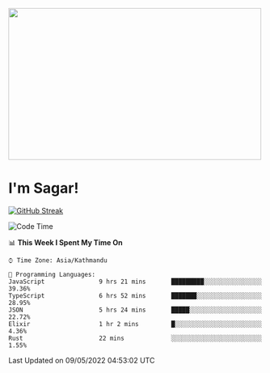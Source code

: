
<img src="https://media.giphy.com/media/3ornk57KwDXf81rjWM/giphy.gif" width="500" height="300" frameBorder="0" class="giphy-embed" allowFullScreen></img>

#   I'm Sagar!
[![GitHub Streak](https://github-readme-streak-stats.herokuapp.com/?user=sgr2848)](https://git.io/streak-stats)
<!--START_SECTION:waka-->
![Code Time](http://img.shields.io/badge/Code%20Time-0-blue)

📊 **This Week I Spent My Time On** 

```text
⌚︎ Time Zone: Asia/Kathmandu

💬 Programming Languages: 
JavaScript               9 hrs 21 mins       █████████░░░░░░░░░░░░░░░░   39.36% 
TypeScript               6 hrs 52 mins       ███████░░░░░░░░░░░░░░░░░░   28.95% 
JSON                     5 hrs 24 mins       █████░░░░░░░░░░░░░░░░░░░░   22.72% 
Elixir                   1 hr 2 mins         █░░░░░░░░░░░░░░░░░░░░░░░░   4.36% 
Rust                     22 mins             ░░░░░░░░░░░░░░░░░░░░░░░░░   1.55%

```


 Last Updated on 09/05/2022 04:53:02 UTC
<!--END_SECTION:waka-->

